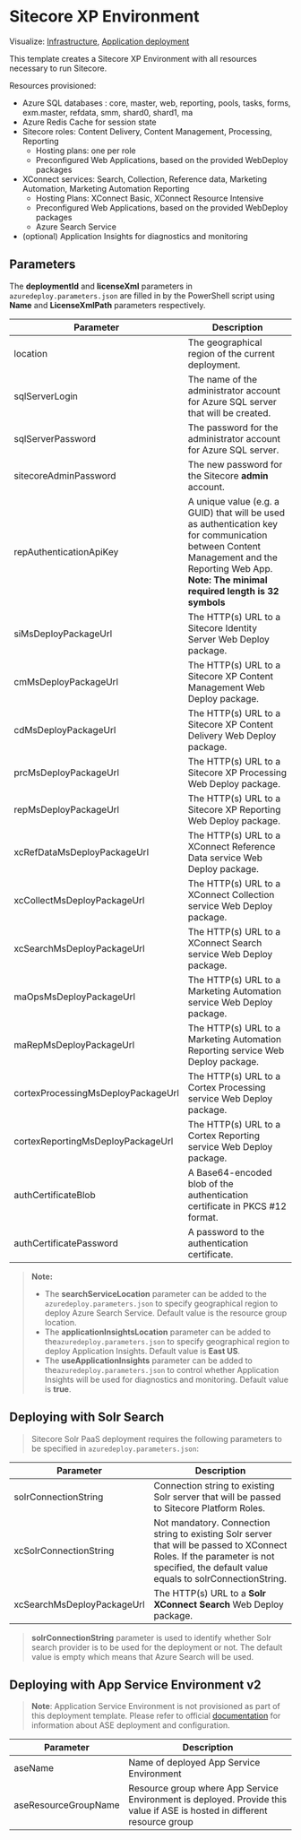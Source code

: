 # Sitecore XP Environment

Visualize:
[Infrastructure](http://armviz.io/#/?load=https%3A%2F%2Fraw.githubusercontent.com%2FSitecore%2Fsitecore-azure-quickstart-templates%2Fmaster%2FSitecore%209.0.0%2Fxp%2Fnested%2Finfrastructure.json),
[Application deployment](http://armviz.io/#/?load=https%3A%2F%2Fraw.githubusercontent.com%2FSitecore%2Fsitecore-azure-quickstart-templates%2Fmaster%2FSitecore%209.0.0%2Fxp%2Fnested%2Fapplication.json)

This template creates a Sitecore XP Environment with all resources necessary to run Sitecore.

Resources provisioned:

* Azure SQL databases : core, master, web, reporting, pools, tasks, forms, exm.master, refdata, smm, shard0, shard1, ma
* Azure Redis Cache for session state
* Sitecore roles: Content Delivery, Content Management, Processing, Reporting
  * Hosting plans: one per role
  * Preconfigured Web Applications, based on the provided WebDeploy packages
* XConnect services: Search, Collection, Reference data, Marketing Automation, Marketing Automation Reporting
  * Hosting Plans: XConnect Basic, XConnect Resource Intensive
  * Preconfigured Web Applications, based on the provided WebDeploy packages
  * Azure Search Service
* (optional) Application Insights for diagnostics and monitoring

## Parameters

The **deploymentId** and **licenseXml** parameters in `azuredeploy.parameters.json` are filled in by the PowerShell script using **Name** and **LicenseXmlPath** parameters respectively.

|Parameter                                  | Description
|-------------------------------------------|---------------------------------------------------------------------------------------------
| location                                  | The geographical region of the current deployment.
| sqlServerLogin                            | The name of the administrator account for Azure SQL server that will be created.
| sqlServerPassword                         | The password for the administrator account for Azure SQL server.
| sitecoreAdminPassword                     | The new password for the Sitecore **admin** account.
| repAuthenticationApiKey                   | A unique value (e.g. a GUID) that will be used as authentication key for communication between Content Management and the Reporting Web App. **Note: The minimal required length is 32 symbols**
| siMsDeployPackageUrl                      | The HTTP(s) URL to a Sitecore Identity Server Web Deploy package.
| cmMsDeployPackageUrl                      | The HTTP(s) URL to a Sitecore XP Content Management Web Deploy package.
| cdMsDeployPackageUrl                      | The HTTP(s) URL to a Sitecore XP Content Delivery Web Deploy package.
| prcMsDeployPackageUrl                     | The HTTP(s) URL to a Sitecore XP Processing Web Deploy package.
| repMsDeployPackageUrl                     | The HTTP(s) URL to a Sitecore XP Reporting Web Deploy package.
| xcRefDataMsDeployPackageUrl               | The HTTP(s) URL to a XConnect Reference Data service Web Deploy package.
| xcCollectMsDeployPackageUrl               | The HTTP(s) URL to a XConnect Collection service Web Deploy package.
| xcSearchMsDeployPackageUrl                | The HTTP(s) URL to a XConnect Search service Web Deploy package.
| maOpsMsDeployPackageUrl                   | The HTTP(s) URL to a Marketing Automation service Web Deploy package.
| maRepMsDeployPackageUrl                   | The HTTP(s) URL to a Marketing Automation Reporting service Web Deploy package.
| cortexProcessingMsDeployPackageUrl        | The HTTP(s) URL to a Cortex Processing service Web Deploy package.
| cortexReportingMsDeployPackageUrl         | The HTTP(s) URL to a Cortex Reporting service Web Deploy package.
| authCertificateBlob                       | A Base64-encoded blob of the authentication certificate in PKCS #12 format.
| authCertificatePassword                   | A password to the authentication certificate.

> **Note:**
> * The **searchServiceLocation** parameter can be added to the `azuredeploy.parameters.json`
> to specify geographical region to deploy Azure Search Service. Default value is the resource
> group location.
> * The **applicationInsightsLocation** parameter can be added to the`azuredeploy.parameters.json`
> to specify geographical region to deploy Application Insights. Default value is **East US**.
> * The **useApplicationInsights** parameter can be added to the`azuredeploy.parameters.json`
> to control whether Application Insights will be used for diagnostics and monitoring. Default value is **true**.

## Deploying with Solr Search

> Sitecore Solr PaaS deployment requires the following parameters to be specified in `azuredeploy.parameters.json`:

| Parameter                                 | Description
--------------------------------------------|------------------------------------------------
| solrConnectionString                      | Connection string to existing Solr server that will be passed to Sitecore Platform Roles.
| xcSolrConnectionString                    | Not mandatory. Connection string to existing Solr server that will be passed to XConnect Roles. If the parameter is not specified, the default value equals to solrConnectionString.
| xcSearchMsDeployPackageUrl                | The HTTP(s) URL to a **Solr XConnect Search** Web Deploy package.

> **solrConnectionString** parameter is used to identify whether Solr search provider is to be used for the deployment or not.
> The default value is empty which means that Azure Search will be used.

## Deploying with App Service Environment v2

> **Note**: Application Service Environment is not provisioned as part of this deployment template. Please refer to official [documentation](https://docs.microsoft.com/en-us/azure/app-service/environment/intro) for information about ASE deployment and configuration. 

| Parameter                                 | Description
--------------------------------------------|------------------------------------------------
| aseName                                   | Name of deployed App Service Environment
| aseResourceGroupName                      | Resource group where App Service Environment is deployed. Provide this value if ASE is hosted in different resource group
